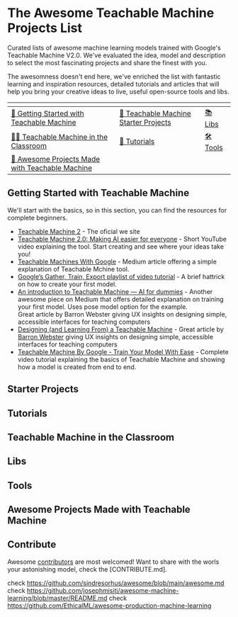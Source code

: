 # The Awesome Teachable Machine Projects List 

Curated lists of awesome machine learning models trained with Google's Teachable Machine V2.0. We've evaluated the idea, model and description to select the most fascinating projects and share the finest with you.

The awesomness doesn't end here, we've enriched the list with fantastic learning and inspiration resources, detailed tutorials and articles that will help you bring your creative ideas to live, useful open-source tools and libs. 
 

<table>
<thead>
<tr>
<th></th>
<th></th>
<th></th>
</tr>
</thead>
<tbody>
<tr>
<td><a href="#getting-started-with-teachable-machine">👶 Getting Started with Teachable Machine</a></td>
<td><a href="#starter-projects">🏁 Teachable Machine Starter Projects</a></td>
<td><a href="#libs">📚 Libs</a></td>
</tr>
<tr>
<td><a href="#teachable-machine-in-the-classroom">👨‍🏫 Teachable Machine in the Classroom</a></td>
<td><a href="#tutorials">📖 Tutorials</a></td>
<td><a href="#tools">🛠️ Tools</a></td>
</tr>
<tr>
<td><a href="awesome-projects-made-with-teachable-machine">🦄 Awesome Projects Made with Teachable Machine</a></td>
<td></td>
<td></td>
</tr>
</tbody>
</table>

## Getting Started with Teachable Machine

We'll start with the basics, so in this section, you can find the resources for complete beginners.

 <ul>
 <li><a href="https://teachablemachine.withgoogle.com"> Teachable Machine 2</a> - The oficial we site </li>
 <li><a href="https://www.youtube.com/watch?v=T2qQGqZxkD0&feature=emb_title">Teachable Machine 2.0: Making AI easier for everyone</a> - Short YouTube video explaining the tool. Start creating and see where your ideas take you!</li>
 <li><a href="https://medium.com/analytics-vidhya/teachable-machine-with-google-baaed5104d08">Teachable Machines With Google</a> - Medium article offering a simple explanation of Teachable Mchine tool.</li>
 <li><a href="https://www.youtube.com/playlist?list=PLJfHZtseuscuTQfodmFnbZ3rBgCWsRT9t">Google’s Gather, Train, Export playlist of video tutorial</a> -  A brief hattrick on how to create your first model.</li>
  <li><a href="https://blog.etereo.io/an-introduction-to-teachable-machine-ai-for-dummies-61d1f97f5cf">An introduction to Teachable Machine — AI for dummies</a> -  Another awesome piece on Medium that offers detailed explanation on training your first model. Uses pose model option for the example.</li></a>Great article by Barron Webster giving UX insights on designing simple, accessible interfaces for teaching computers</li>
 <li><a href="https://design.google/library/designing-and-learning-teachable-machine/">Designing (and Learning From) a Teachable Machine</a> - Great article by <a href="https://barronwebster.com/#/0/0">Barron Webster</a> giving UX insights on designing simple, accessible interfaces for teaching computers</li>
  <li><a href="https://www.youtube.com/watch?v=PBK5moNYQS8&ab_channel=KrishNaik">Teachable Machine By Google - Train Your Model With Ease</a> - Complete video tutorial explaining the basics of Teachable Machine and showing how a model is created from end to end.</li>
</ul>


## Starter Projects

## Tutorials

## Teachable Machine in the Classroom

## Libs

## Tools

## Awesome Projects Made with Teachable Machine 

## Contribute

Awesome [contributors](#contribute) are most welcomed! Want to share with the worls your astonishing model, check the [CONTRIBUTE.md].


check https://github.com/sindresorhus/awesome/blob/main/awesome.md
check https://github.com/josephmisiti/awesome-machine-learning/blob/master/README.md
check https://github.com/EthicalML/awesome-production-machine-learning
